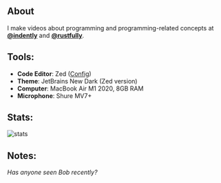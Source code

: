 ## About
I make videos about programming and programming-related concepts at **[@indently](https://youtube.com/@indently)** and **[@rustfully](https://youtube.com/@rustfully)**.  

## Tools:
- **Code Editor**: Zed ([Config](https://github.com/federicoazzu/zedsettings/blob/main/settings.json))
- **Theme**: JetBrains New Dark (Zed version)
- **Computer**: MacBook Air M1 2020, 8GB RAM
- **Microphone**: Shure MV7+

## Stats:
<p align="left">
  <img src="https://github-readme-stats.vercel.app/api?username=federicoazzu&show_icons=true&theme=radical" alt="stats"/>
</p>

## Notes:
_Has anyone seen Bob recently?_

